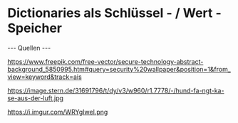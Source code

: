 # Dictionaries als Schlüssel - / Wert - Speicher

--- Quellen ---

https://www.freepik.com/free-vector/secure-technology-abstract-background_5850995.htm#query=security%20wallpaper&position=1&from_view=keyword&track=ais

https://image.stern.de/31691796/t/dy/v3/w960/r1.7778/-/hund-fa-ngt-ka-se-aus-der-luft.jpg

https://i.imgur.com/WRYgIwel.png
